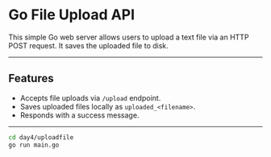 #  Go File Upload API

This simple Go web server allows users to upload a text file via an HTTP POST request. It saves the uploaded file to disk.

---

##  Features

- Accepts file uploads via `/upload` endpoint.
- Saves uploaded files locally as `uploaded_<filename>`.
- Responds with a success message. 


---



```bash
cd day4/uploadfile
go run main.go

